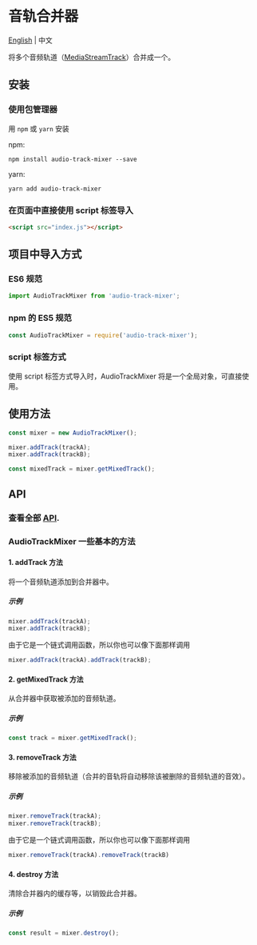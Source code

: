 # 音轨合并器

[English](./README.md) | 中文

将多个音频轨道（[MediaStreamTrack](https://developer.mozilla.org/zh-CN/docs/Web/API/MediaStreamTrack)）合并成一个。

## 安装

### 使用包管理器

用 `npm` 或 `yarn` 安装

npm:

```shell
npm install audio-track-mixer --save
```

yarn:

```shell
yarn add audio-track-mixer
```

### 在页面中直接使用 script 标签导入

```html
<script src="index.js"></script>
```


## 项目中导入方式

### ES6 规范

```js
import AudioTrackMixer from 'audio-track-mixer';
```

### npm 的 ES5 规范

```js
const AudioTrackMixer = require('audio-track-mixer');
```

### script 标签方式

使用 script 标签方式导入时，AudioTrackMixer 将是一个全局对象，可直接使用。


## 使用方法

```js
const mixer = new AudioTrackMixer();

mixer.addTrack(trackA);
mixer.addTrack(trackB);

const mixedTrack = mixer.getMixedTrack();
```


## API

### 查看全部 [API](https://poplark.github.io/audio-track-mixer/).

### AudioTrackMixer 一些基本的方法

#### 1. addTrack 方法

将一个音频轨道添加到合并器中。

##### 示例 

```js
mixer.addTrack(trackA);
mixer.addTrack(trackB);
```

由于它是一个链式调用函数，所以你也可以像下面那样调用

```js
mixer.addTrack(trackA).addTrack(trackB);
```

#### 2. getMixedTrack 方法

从合并器中获取被添加的音频轨道。

##### 示例 

```js
const track = mixer.getMixedTrack();
```

#### 3. removeTrack 方法

移除被添加的音频轨道（合并的音轨将自动移除该被删除的音频轨道的音效）。

##### 示例

```js
mixer.removeTrack(trackA);
mixer.removeTrack(trackB);
```

由于它是一个链式调用函数，所以你也可以像下面那样调用

```js
mixer.removeTrack(trackA).removeTrack(trackB)
```

#### 4. destroy 方法

清除合并器内的缓存等，以销毁此合并器。

##### 示例

```js
const result = mixer.destroy();
```
